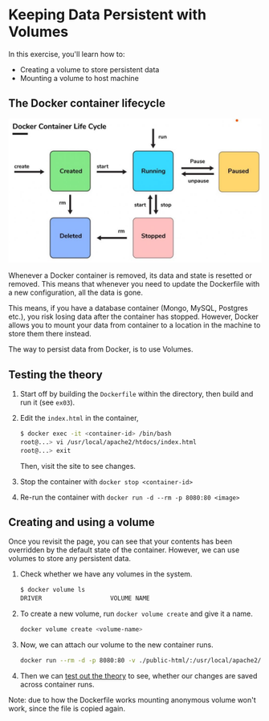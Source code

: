 # Keeping Data Persistent with Volumes

In this exercise, you'll learn how to:
* Creating a volume to store persistent data
* Mounting a volume to host machine

## The Docker container lifecycle
![Lifecycle of Docker Container](../assets/02.png)

Whenever a Docker container is removed, its data and state is resetted or removed. This means that whenever you need to update the Dockerfile with a new configuration, all the data is gone.

This means, if you have a database container (Mongo, MySQL, Postgres etc.), you risk losing data after the container has stopped. However, Docker allows you to mount your data from container to a location in the machine to store them there instead.

The way to persist data from Docker, is to use Volumes.

## Testing the theory
1. Start off by building the `Dockerfile` within the directory, then build and run it (see `ex03`).

2. Edit the `index.html` in the container,
   
   ```sh
   $ docker exec -it <container-id> /bin/bash
   root@...> vi /usr/local/apache2/htdocs/index.html
   root@...> exit
   ```

   Then, visit the site to see changes.

3. Stop the container with `docker stop <container-id>`

4. Re-run the container with `docker run -d --rm -p 8080:80 <image>`

## Creating and using a volume

Once you revisit the page, you can see that your contents has been overridden by the default state of the container. However, we can use volumes to store any persistent data.

1. Check whether we have any volumes in the system.
   
   ```sh
   $ docker volume ls
   DRIVER                   VOLUME NAME
   ```

2. To create a new volume, run `docker volume create` and give it a name.
   
   ```sh
   docker volume create <volume-name>
   ```

3. Now, we can attach our volume to the new container runs.
   
   ```sh
   docker run --rm -d -p 8080:80 -v ./public-html/:/usr/local/apache2/htdocs/ <image>
   ```

4. Then we can [test out the theory](#testing-the-theory) to see, whether our changes are saved across container runs.

Note: due to how the Dockerfile works mounting anonymous volume won't work, since the file is copied again.
